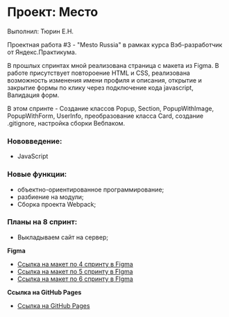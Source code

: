 # Проект: Место

Выполнил: Тюрин Е.Н.

Проектная работа #3 - "Mesto Russia" в рамках курса Вэб-разработчик от Яндекс.Практикума.

В прошлых спринтах мной реализована страница с макета из Figma. В работе присутствует повтороение HTML и CSS, реализована возможность изменения имени профиля и описания, открытие и закрытие формы по клику через подключение кода javascript, Валидация форм.

В этом спринте - Создание классов Popup, Section, PopupWithImage, PopupWithForm, UserInfo, преобразование класса Card, создание .gitignore, настройка сборки Вебпаком.

### Нововведение:

* JavaScript

### Новые функции:

* объектно-ориентированное программирование;
* разбиение на модули;
* Сборка проекта Webpack;

### Планы на 8 спринт:

* Выкладываем сайт на сервер;

**Figma**

* [Ссылка на макет по 4 спринту в Figma](https://www.figma.com/file/2cn9N9jSkmxD84oJik7xL7/JavaScript.-Sprint-4?node-id=0%3A1)
* [Ссылка на макет по 5 спринту в FIgma](https://www.figma.com/file/bjyvbKKJN2naO0ucURl2Z0/JavaScript.-Sprint-5?node-id=50160%3A172&t=nKRR2fLUHJwBkHKL-0)
* [Ссылка на макет по 6 спринту в FIgma](https://www.figma.com/file/kRVLKwYG3d1HGLvh7JFWRT/JavaScript.-Sprint-6?node-id=0-1&t=SS4uIH5y6lioChKS-0)

**Ссылка на GitHub Pages**

* [Ссылка на GitHub Pages](https://etiurin.github.io/mesto/)